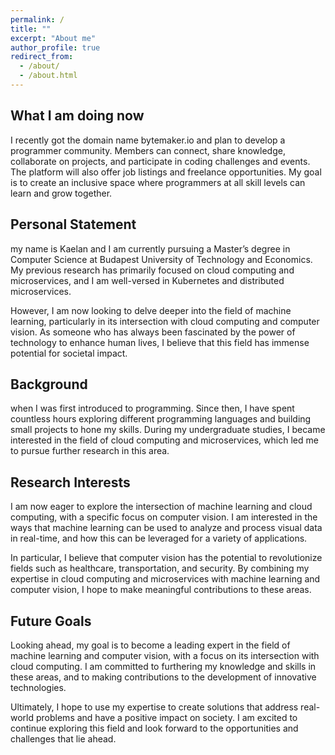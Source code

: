 ```yaml
---
permalink: /
title: ""
excerpt: "About me"
author_profile: true
redirect_from: 
  - /about/
  - /about.html
---
```

## What I am doing now

I recently got the domain name bytemaker.io and plan to develop a programmer community. Members can connect, share knowledge, collaborate on projects, and participate in coding challenges and events. The platform will also offer job listings and freelance opportunities. My goal is to create an inclusive space where programmers at all skill levels can learn and grow together.

## Personal Statement
my name is Kaelan and I am currently pursuing a Master’s degree in Computer Science at Budapest University of Technology and Economics. My previous research has primarily focused on cloud computing and microservices, and I am well-versed in Kubernetes and distributed microservices.

However, I am now looking to delve deeper into the field of machine learning, particularly in its intersection with cloud computing and computer vision. As someone who has always been fascinated by the power of technology to enhance human lives, I believe that this field has immense potential for societal impact.

## Background
when I was first introduced to programming. Since then, I have spent countless hours exploring different programming languages and building small projects to hone my skills. During my undergraduate studies, I became interested in the field of cloud computing and microservices, which led me to pursue further research in this area.

## Research Interests
I am now eager to explore the intersection of machine learning and cloud computing, with a specific focus on computer vision. I am interested in the ways that machine learning can be used to analyze and process visual data in real-time, and how this can be leveraged for a variety of applications.

In particular, I believe that computer vision has the potential to revolutionize fields such as healthcare, transportation, and security. By combining my expertise in cloud computing and microservices with machine learning and computer vision, I hope to make meaningful contributions to these areas.

## Future Goals
Looking ahead, my goal is to become a leading expert in the field of machine learning and computer vision, with a focus on its intersection with cloud computing. I am committed to furthering my knowledge and skills in these areas, and to making contributions to the development of innovative technologies.

Ultimately, I hope to use my expertise to create solutions that address real-world problems and have a positive impact on society. I am excited to continue exploring this field and look forward to the opportunities and challenges that lie ahead.
